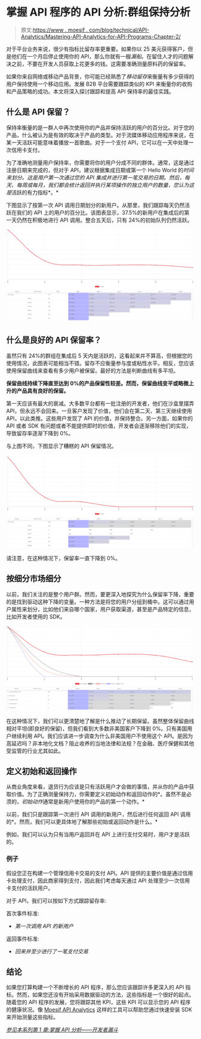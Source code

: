# 掌握 API 程序的 API 分析:群组保持分析

> 原文:[https://www . moesif . com/blog/technical/API-Analytics/Mastering-API-Analytics-for-API-Programs-Chapter-2/](https://www.moesif.com/blog/technical/api-analytics/Mastering-API-Analytics-for-API-Programs-Chapter-2/)

对于平台业务来说，很少有指标比留存率更重要。如果你以 25 美元获得客户，但是他们在一个月后停止使用你的 API，那么你就有一艘*漏船*。在留住人才的问题解决之前，不要在开发人员获取上花更多的钱。这需要准确测量原料药的保留率。

如果你来自网络或移动产品背景，你可能已经熟悉了*移动留存*来衡量有多少获得的用户保持使用一个移动应用。发展 B2B 平台需要跟踪类似的 KPI 来衡量你的收购和产品策略的成功。本文将深入探讨跟踪和提高 API 保持率的最佳实践。

## 什么是 API 保留？

保持率衡量的是一群人中再次使用你的产品并保持活跃的用户的百分比。对于您的产品，什么被认为是有效的取决于产品的类型。对于流媒体移动应用程序来说，在某一天活跃可能意味着播放一首歌曲。对于一个支付 API，它可以在一天中处理一次信用卡支付。

为了准确地测量用户保持率，你需要将你的用户分成不同的群体。通常，这是通过注册日期来完成的，但对于 API，建议根据集成日期或第一个 Hello World 的*时间来划分。这是用户第一次通过您的 API 集成并进行第一笔交易的日期。然后，每天、每周或每月，我们都会统计返回并执行某项操作的独立用户的数量，您认为这是*活跃的有力指标*。*

下图显示了按第一次 API 调用日期划分的新用户。从那里，我们跟踪每天仍然活跃在我们的 API 上的用户的百分比。该图表显示，37.5%的新用户在集成后的第一天仍然在积极地进行 API 调用。整合五天后，只有 24%的初始队列仍然活跃。

![Good API Retention Chart](img/bf92caee447fc43aca47accbdd563391.png)

## 什么是良好的 API 保留率？

虽然只有 24%的群组在集成后 5 天内是活跃的，这看起来并不算高，但根据您的使用情况，此图表可能相当不错。留存不应衡量参与度或粘性水平。相反，您应该使用保留曲线来查看有多少用户被保留。最好的方法是判断曲线有多平坦。

**保留曲线持续下降直至达到 0%的产品保留性较差。然而，保留曲线变平或略微上升的产品具有良好的保留。**

第一天应该有最大的衰减。大多数平台都有一批注册的开发者，他们在沙盒里摆弄 API，但永远不会回来。一旦客户发现了价值，他们会在第二天、第三天继续使用 API，以此类推。这些用户发现了 API 的价值，并保持整合。另一方面，如果你的 API 或者 SDK 有问题或者不能提供即时的价值，开发者会逐渐移除他们的实现，导致留存率逐渐下降到 0%。

与上图不同，下图显示了糟糕的 API 保留情况。

![Bad API Retention Chart](img/e54da3b99e540cd9d959f68a4200d522.png)

请注意，在这种情况下，保留率一直下降到 0%。

## 按细分市场细分

以前，我们关注的是整个用户群。然而，要更深入地探究为什么保留率下降，重要的是找到驱动这种下降的变量。一种方法是将您的用户分组到桶中。这可以通过用户属性来划分，比如他们来自哪个国家，用户获取渠道，甚至是产品特定的信息，比如开发者使用的 SDK。

![API Retention Grouped by Country](img/c63a7b45c53de819aa2293b6fa370bd5.png)

在这种情况下，我们可以更清楚地了解是什么推动了长期保留。虽然整体保留曲线相对平坦(即良好的保留)，但我们看到大多数非美国客户下降到 0%。只有美国用户继续利用 API。我们应该进一步调查为什么非美国用户不使用这个 API。是因为高延迟吗？非本地化文档？阻止收养的当地法律和法规？在金融、医疗保健和其他受监管的行业尤其如此。

## 定义初始和返回操作

从商业角度来看，退货行为应该是只有活跃用户才会做的事情，并从你的产品中获取价值。为了正确测量保持力，你需要定义初始动作和返回动作的*。虽然不是必须的，*初始动作*通常是新用户使用你的产品的第一个动作。*

以前，我们只是跟踪第一次进行 API 调用的新用户，然后进行任何返回 API 调用的*。然而，我们可以更具体地了解那些初始或返回动作是什么。*

例如，我们可以认为只有当用户返回并在 API 上进行支付交易时，用户才是活跃的。

### 例子

假设您正在构建一个管理信用卡交易的支付 API。API 提供的主要价值是通过信用卡处理支付，因此商家得到支付，因此我们考虑每天通过 API 处理至少一次信用卡支付的活跃用户。

对于 API，我们可以按如下方式跟踪留存率:

首次事件标准:

*   *第一次调用 API 的新用户*

返回事件标准:

*   *回来并至少进行了一笔支付交易*

## 结论

如果您打算构建一个不断增长的 API 程序，那么您应该跟踪许多更深入的 API 指标。然而，如果您还没有开始采用数据驱动的方法，这些指标是一个很好的起点。随着您的 API 程序的发展，您将跟踪其他 KPI，这些 KPI 可以显示您的 API 程序的健康状况。像 [Moesif API Analytics](https://www.moesif.com/solutions/track-api-program) 这样的工具可以帮助您通过快速安装 SDK 来开始测量这些指标。

*[参见本系列第 1 章:掌握 API 分析——开发者漏斗](/blog/technical/api-analytics/Mastering-API-Analytics-for-API-Programs-Chapter-1/)*